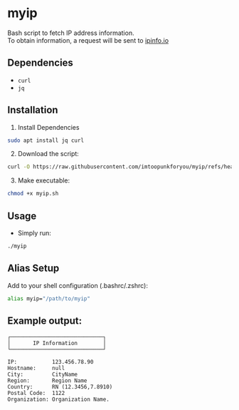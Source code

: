 # myip
Bash script to fetch IP address information.  
To obtain information, a request will be sent to [ipinfo.io](https://ipinfo.io/)

## Dependencies
- `curl`
- `jq`

## Installation
1. Install Dependencies
```bash
sudo apt install jq curl
```

2. Download the script:
```bash
curl -O https://raw.githubusercontent.com/imtoopunkforyou/myip/refs/heads/main/myip.sh
```

3. Make executable:
```bash
chmod +x myip.sh
```

## Usage
- Simply run:
```bash
./myip
```

## Alias Setup
Add to your shell configuration (.bashrc/.zshrc):
```bash
alias myip="/path/to/myip"
```

## Example output:
```
┌─────────────────────────────┐
│       IP Information        │
└─────────────────────────────┘

IP:           123.456.78.90
Hostname:     null
City:         CityName
Region:       Region Name
Country:      RN (12.3456,7.8910)
Postal Code:  1122
Organization: Organization Name.
```